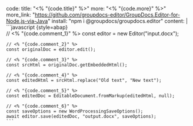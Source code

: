 code:
  title: "<% "{code.title}" %>"
  more: "<% "{code.more}" %>"
  more_link: "https://github.com/groupdocs-editor/GroupDocs.Editor-for-Node.js-via-Java"
  install: "npm i @groupdocs/groupdocs.editor"
  content: |
    ```javascript {style=abap}   
    // <% "{code.comment_1}" %>
    const editor = new Editor("input.docx");

    // <% "{code.comment_2}" %>
    const originalDoc = editor.edit();

    // <% "{code.comment_3}" %>
    const srcHtml = originalDoc.getEmbeddedHtml();
    
    // <% "{code.comment_4}" %>
    const editedHtml = srcHtml.replace("Old text", "New text");
    
    // <% "{code.comment_5}" %>
    const editedDoc = EditableDocument.fromMarkup(editedHtml, null);
    
    // <% "{code.comment_6}" %>
    const saveOptions = new WordProcessingSaveOptions();
    await editor.save(editedDoc, "output.docx", saveOptions);
    ```
